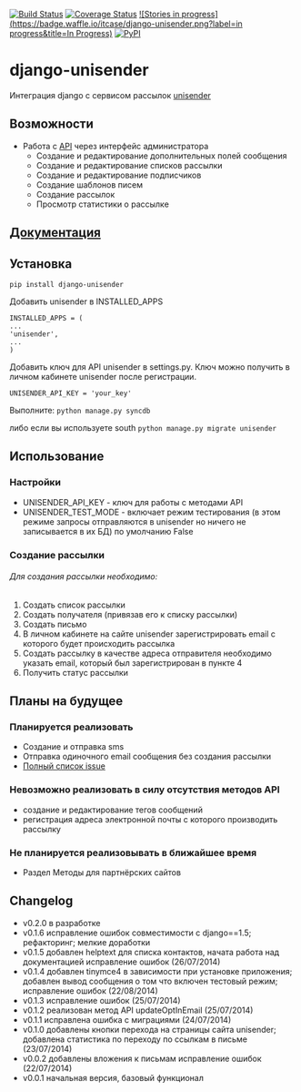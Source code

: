 [![Build Status](https://travis-ci.org/ITCase/django-unisender.svg?branch=master)](https://travis-ci.org/ITCase/django-unisender)
[![Coverage Status](https://coveralls.io/repos/ITCase/django-unisender/badge.png)](https://coveralls.io/r/ITCase/django-unisender)
[![Stories in progress](https://badge.waffle.io/itcase/django-unisender.png?label=in progress&title=In Progress)](https://waffle.io/itcase/django-unisender)
[![PyPI](http://img.shields.io/pypi/dm/django-unisender.svg)](https://pypi.python.org/pypi/django-unisender)

django-unisender
================

Интеграция django с сервисом рассылок [unisender](http://www.unisender.com)

## Возможности
* Работа с [API](http://www.unisender.com/ru/features/integration-api/) через интерфейс администратора
  * Создание и редактирование дополнительных полей сообщения
  * Создание и редактирование списков рассылки
  * Создание и редактирование подписчиков
  * Создание шаблонов писем
  * Создание рассылок
  * Просмотр статистики о рассылке


## [Документация](http://django-unisender.readthedocs.org/ru/latest/)

## Установка

```
pip install django-unisender
```

Добавить unisender в INSTALLED_APPS
```
INSTALLED_APPS = (
...
'unisender',
...
)
```

Добавить ключ для API unisender в settings.py. Ключ можно получить в личном кабинете unisender после регистрации.

```
UNISENDER_API_KEY = 'your_key'
```

Выполните:
```python manage.py syncdb```

либо если вы используете south
```python manage.py migrate unisender```

## Использование

### Настройки

* UNISENDER_API_KEY - ключ для работы с методами API
* UNISENDER_TEST_MODE - включает режим тестирования (в этом режиме запросы отправляются в unisender но ничего не записывается в их БД) по умолчанию False

### Cоздание рассылки

###### Для создания рассылки необходимо:
1. Создать список рассылки
2. Создать получателя (привязав его к списку рассылки)
3. Создать письмо
4. В личном кабинете на сайте unisender зарегистрировать email с которого будет происходить рассылка
5. Создать рассылку в качестве адреса отправителя необходимо указать email, который был зарегистрирован в пункте 4
6. Получить статус рассылки

## Планы на будущее
### Планируется реализовать
* Создание и отправка sms
* Отправка одиночного email сообщения без создания рассылки
* [Полный список issue](https://github.com/ITCase/django-unisender/issues?state=open)

### Невозможно реализовать в силу отсутствия методов API
* создание и редактирование тегов сообщений
* регистрация адреса электронной почты с которого производить рассылку

### Не планируется реализовывать в ближайшее время
* Раздел Методы для партнёрских сайтов

## Changelog
* v0.2.0 в разработке
* v0.1.6 исправление ошибок совместимости с django==1.5; рефакторинг; мелкие доработки
* v0.1.5 добавлен helptext для списка контактов, начата работа над документацией исправление ошибок (26/07/2014)
* v0.1.4 добавлен tinymce4 в зависимости при установке приложения; добавлен вывод сообщения о том что включен тестовый режим; исправление ошибок (22/08/2014)
* v0.1.3 исправление ошибок (25/07/2014)
* v0.1.2 реализован метод API updateOptInEmail (25/07/2014)
* v0.1.1 исправлена ошибка с миграциями (24/07/2014)
* v0.1.0 добавлены кнопки перехода на страницы сайта unisender; добавлена статистика по переходу по ссылкам в письме (23/07/2014)
* v0.0.2 добавлены вложения к письмам исправление ошибок (22/07/2014)
* v0.0.1 начальная версия, базовый функционал
